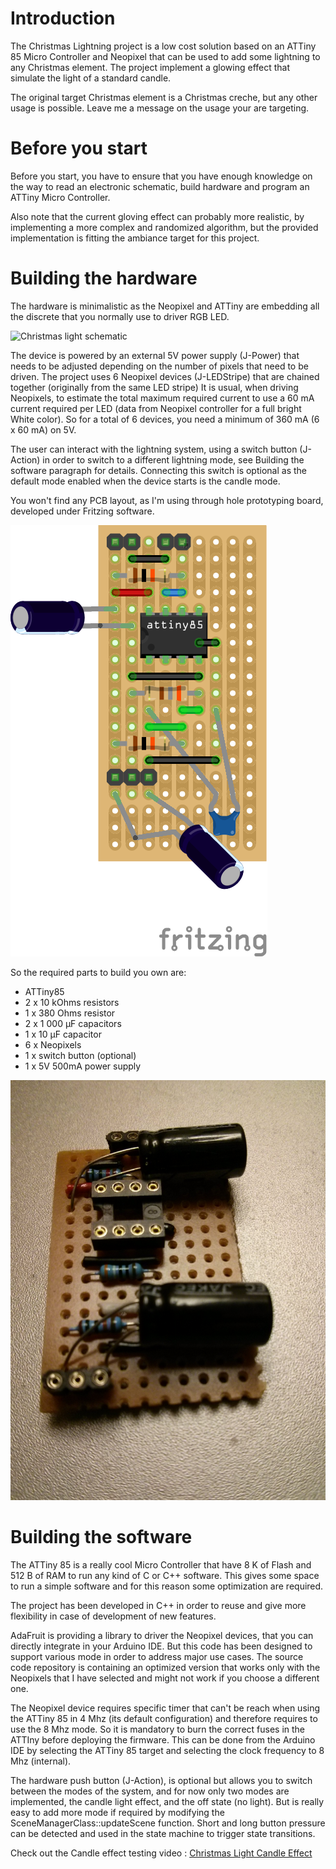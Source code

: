# Introduction
The Christmas Lightning project is a low cost solution based on an ATTiny 85 Micro Controller and Neopixel that can be used to add some lightning to any Christmas element. The project implement a glowing effect that simulate the light of a standard candle.

The original target Christmas element is a Christmas creche, but any other usage is possible. Leave me a message on the usage your are targeting.

# Before you start
Before you start, you have to ensure that you have enough knowledge on the way to read an electronic schematic, build hardware and program an ATTiny Micro Controller.

Also note that the current gloving effect can probably more realistic, by implementing a more complex and randomized algorithm, but the provided implementation is fitting the ambiance target for this project.

# Building the hardware
The hardware is minimalistic as the Neopixel and ATTiny are embedding all the discrete that you normally use to driver RGB LED.

![Christmas light schematic](/Hardware/ChristmasLight_schéma.png)

The device is powered by an external 5V power supply (J-Power) that needs to be adjusted depending on the number of pixels that need to be driven. The project uses 6 Neopixel devices (J-LEDStripe) that are chained together (originally from the same LED stripe) It is usual, when driving Neopixels, to estimate the total maximum required current to use a 60 mA current required per LED (data from Neopixel controller for a full bright White color). So for a total of 6 devices, you need a minimum of 360 mA (6 x 60 mA) on 5V.

The user can interact with the lightning system, using a switch button (J-Action) in order to switch to a different lightning mode, see Building the software paragraph for details. Connecting this switch is optional as the default mode enabled when the device starts is the candle mode.

You won't find any PCB layout, as I'm using through hole prototyping board, developed under Fritzing software.

![Christmas light through hole prototyping board](/Hardware/ChristmasLight_bb.png)

So the required parts to build you own are:

* ATTiny85
* 2 x 10 kOhms resistors
* 1 x 380 Ohms resistor
* 2 x 1 000 µF capacitors
* 1 x 10 µF capacitor
* 6 x Neopixels
* 1 x switch button (optional)
* 1 x 5V 500mA power supply

![Christmas light mounted](/Hardware/ChristmasLight_mounted.jpg)

# Building the software
The ATTiny 85 is a really cool Micro Controller that have 8 K of Flash and 512 B of RAM to run any kind of C or C++ software. This gives some space to run a simple software and for this reason some optimization are required.

The project has been developed in C++ in order to reuse and give more flexibility in case of development of new features.

AdaFruit is providing a library to driver the Neopixel devices, that you can directly integrate in your Arduino IDE. But this code has been designed to support various mode in order to address major use cases. The source code repository is containing an optimized version that works only with the Neopixels that I have selected and might not work if you choose a different one.

The Neopixel device requires specific timer that can't be reach when using the ATTiny 85 in 4 Mhz (its default configuration) and therefore requires to use the 8 Mhz mode. So it is mandatory to burn the correct fuses in the ATTIny before deploying the firmware. This can be done from the Arduino IDE by selecting the ATTiny 85 target and selecting the clock frequency to 8 Mhz (internal).

The hardware push button (J-Action), is optional but allows you to switch between the modes of the system, and for now only two modes are implemented, the candle light effect, and the off state (no light). But is really easy to add more mode if required by modifying the SceneManagerClass::updateScene function. Short and long button pressure can be detected and used in the state machine to trigger state transitions.

Check out the Candle effect testing video : [Christmas Light Candle Effect](https://www.youtube.com/watch?v=YgP5hc2EMMU)
